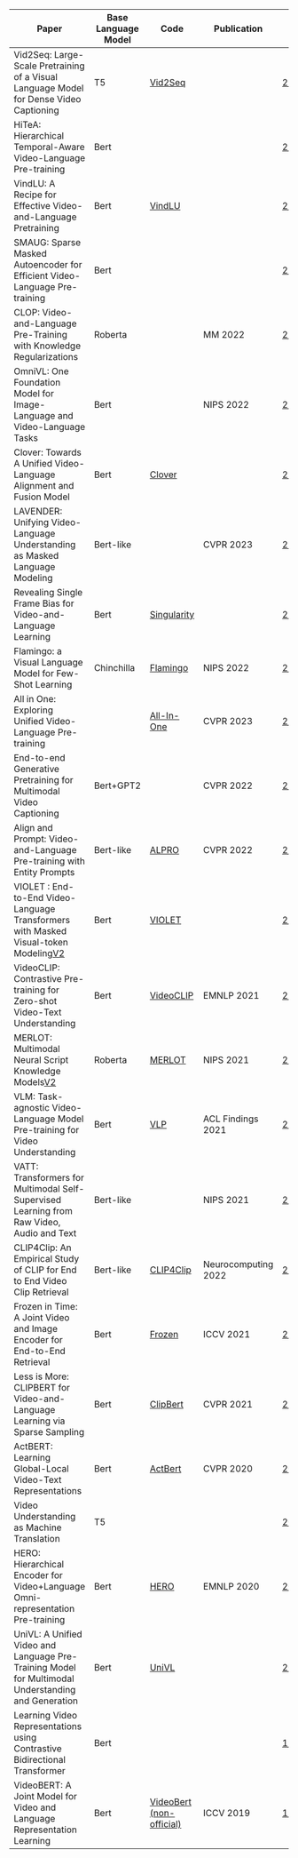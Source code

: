 | Paper                                                                                                                                                                    | Base Language Model | Code                                                                                                                                                     | Publication         | Preprint                                    | Affiliation |
| ------------------------------------------------------------------------------------------------------------------------------------------------------------------------ | ------------------- | -------------------------------------------------------------------------------------------------------------------------------------------------------- | ------------------- | ------------------------------------------- | ----------- |
| Vid2Seq: Large-Scale Pretraining of a Visual Language Model for Dense Video Captioning                                                                                   | T5                  | [Vid2Seq](https://github.com/google-research/scenic/tree/main/scenic/projects/vid2seq)                                                                      |                     | [2302.14115](https://arxiv.org/abs/2302.14115) | Google      |
| HiTeA: Hierarchical Temporal-Aware Video-Language Pre-training                                                                                                           | Bert                |                                                                                                                                                          |                     | [2212.14546](https://arxiv.org/abs/2212.14546) | Alibaba     |
| VindLU: A Recipe for Effective Video-and-Language Pretraining                                                                                                            | Bert                | [VindLU](https://github.com/klauscc/VindLU%5D(https://docs.qq.com/sheet/DTUFnanVtYWVCdlVQ))                                                                 |                     | [2212.05051](https://arxiv.org/abs/2212.05051) | UNC         |
| SMAUG: Sparse Masked Autoencoder for Efficient Video-Language Pre-training                                                                                               | Bert                |                                                                                                                                                          |                     | [2211.11446](https://arxiv.org/abs/2211.11446) | UW          |
| CLOP: Video-and-Language Pre-Training with Knowledge Regularizations                                                                                                     | Roberta             |                                                                                                                                                          | MM 2022             | [2211.03314](https://arxiv.org/abs/2211.03314) | Baidu       |
| OmniVL: One Foundation Model for Image-Language and Video-Language Tasks                                                                                                 | Bert                |                                                                                                                                                          | NIPS 2022           | [2209.07526](https://arxiv.org/abs/2209.07526) | Microsoft   |
| Clover: Towards A Unified Video-Language Alignment and Fusion Model                                                                                                      | Bert                | [Clover](https://github.com/LeeYN-43/Clover%5D(https://docs.qq.com/sheet/DTUFnanVtYWVCdlVQ))                                                                |                     | [2207.07885](https://arxiv.org/abs/2207.07885) | Bytedance   |
| LAVENDER: Unifying Video-Language Understanding as Masked Language Modeling                                                                                              | Bert-like           |                                                                                                                                                          | CVPR 2023           | [2206.07160](https://arxiv.org/abs/2206.07160) | Microsoft   |
| Revealing Single Frame Bias for Video-and-Language Learning                                                                                                              | Bert                | [Singularity](https://github.com/jayleicn/singularity%5D(https://docs.qq.com/sheet/DTUFnanVtYWVCdlVQ))                                                      |                     | [2206.03428](https://arxiv.org/abs/2206.03428) | UNC         |
| Flamingo: a Visual Language Model for Few-Shot Learning                                                                                                                  | Chinchilla          | [Flamingo](https://github.com/lucidrains/flamingo-pytorch%5D(https://docs.qq.com/sheet/DTUFnanVtYWVCdlVQ))                                                  | NIPS 2022           | [2204.14198](https://arxiv.org/abs/2204.14198) | DeepMind    |
| All in One: Exploring Unified Video-Language Pre-training                                                                                                                |                     | [All-In-One](https://github.com/showlab/all-in-one%5D(https://docs.qq.com/sheet/DTUFnanVtYWVCdlVQ))                                                         | CVPR 2023           | [2203.07303](https://arxiv.org/abs/2203.07303) | NUS         |
| End-to-end Generative Pretraining for Multimodal Video Captioning                                                                                                        | Bert+GPT2           |                                                                                                                                                          | CVPR 2022           | [2201.08264](https://arxiv.org/abs/2201.08264) | Google      |
| Align and Prompt: Video-and-Language Pre-training with Entity Prompts                                                                                                    | Bert-like           | [ALPRO](https://github.com/salesforce/ALPRO%5D(https://docs.qq.com/sheet/DTUFnanVtYWVCdlVQ))                                                                | CVPR 2022           | [2112.09583](https://arxiv.org/abs/2112.09583) | Salesforce  |
| VIOLET : End-to-End Video-Language Transformers with Masked Visual-token Modeling[V2](https://arxiv.org/pdf/2209.01540.pdf%5D(https://docs.qq.com/sheet/DTUFnanVtYWVCdlVQ)) | Bert                | [VIOLET](https://github.com/tsujuifu/pytorch_violet%5D(https://docs.qq.com/sheet/DTUFnanVtYWVCdlVQ))                                                        |                     | [2111.12681](https://arxiv.org/abs/2111.12681) | Microsoft   |
| VideoCLIP: Contrastive Pre-training for Zero-shot Video-Text Understanding                                                                                               | Bert                | [VideoCLIP](https://github.com/facebookresearch/fairseq/tree/main/examples/MMPT%5D(https://docs.qq.com/sheet/DTUFnanVtYWVCdlVQ))                            | EMNLP 2021          | [2109.14084](https://arxiv.org/abs/2109.14084) | Facebook    |
| MERLOT: Multimodal Neural Script Knowledge Models[V2](https://arxiv.org/abs/2201.02639%5D(https://docs.qq.com/sheet/DTUFnanVtYWVCdlVQ))                                     | Roberta             | [MERLOT](https://github.com/rowanz/merlot%5D(https://docs.qq.com/sheet/DTUFnanVtYWVCdlVQ))                                                                  | NIPS 2021           | [2106.02636](https://arxiv.org/abs/2106.02636) | AI2         |
| VLM: Task-agnostic Video-Language Model Pre-training for Video Understanding                                                                                             | Bert                | [VLP](https://github.com/facebookresearch/fairseq/blob/main/examples/MMPT/README.md%5D(https://docs.qq.com/sheet/DTUFnanVtYWVCdlVQ))                        | ACL Findings 2021   | [2105.09996](https://arxiv.org/abs/2105.09996) | Facebook    |
| VATT: Transformers for Multimodal Self-Supervised Learning from Raw Video, Audio and Text                                                                                | Bert-like           |                                                                                                                                                          | NIPS 2021           | [2104.11178](https://arxiv.org/abs/2104.11178) | Google      |
| CLIP4Clip: An Empirical Study of CLIP for End to End Video Clip Retrieval                                                                                                | Bert-like           | [CLIP4Clip](https://github.com/ArrowLuo/CLIP4Clip)                                                                                                          | Neurocomputing 2022 | [2104.08860](https://arxiv.org/abs/2104.08860) | Microsoft   |
| Frozen in Time: A Joint Video and Image Encoder for End-to-End Retrieval                                                                                                 | Bert                | [Frozen](https://github.com/m-bain/frozen-in-time)                                                                                                          | ICCV 2021           | [2104.00650](https://arxiv.org/abs/2104.00650) | Oxford      |
| Less is More: CLIPBERT for Video-and-Language Learning via Sparse Sampling                                                                                               | Bert                | [ClipBert](https://github.com/jayleicn/ClipBERT%5D(https://docs.qq.com/sheet/DTUFnanVtYWVCdlVQ))                                                            | CVPR 2021           | [2102.06183](https://arxiv.org/abs/2102.06183) | Microsoft   |
| ActBERT: Learning Global-Local Video-Text Representations                                                                                                                | Bert                | [ActBert](https://github.com/PaddlePaddle/PaddleVideo/blob/develop/docs/en/model_zoo/multimodal/actbert.md%5D(https://docs.qq.com/sheet/DTUFnanVtYWVCdlVQ)) | CVPR 2020           | [2011.07231](https://arxiv.org/abs/2011.07231) | Baidu       |
| Video Understanding as Machine Translation                                                                                                                               | T5                  |                                                                                                                                                          |                     | [2006.07203](https://arxiv.org/abs/2006.07203) | Facebook    |
| HERO: Hierarchical Encoder for Video+Language Omni-representation Pre-training                                                                                           | Bert                | [HERO](https://github.com/linjieli222/HERO%5D(https://docs.qq.com/sheet/DTUFnanVtYWVCdlVQ))                                                                 | EMNLP 2020          | [2005.00200](https://arxiv.org/abs/2005.00200) | Microsoft   |
| UniVL: A Unified Video and Language Pre-Training Model for Multimodal Understanding and Generation                                                                       | Bert                | [UniVL](https://github.com/microsoft/UniVL%5D(https://docs.qq.com/sheet/DTUFnanVtYWVCdlVQ))                                                                 |                     | [2002.06353](https://arxiv.org/abs/2002.06353) | Microsoft   |
| Learning Video Representations using Contrastive Bidirectional Transformer                                                                                               | Bert                |                                                                                                                                                          |                     | [1906.05743](https://arxiv.org/abs/1906.05743) | Google      |
| VideoBERT: A Joint Model for Video and Language Representation Learning                                                                                                  | Bert                | [VideoBert (non-official)](https://github.com/ammesatyajit/VideoBERT%5D(https://docs.qq.com/sheet/DTUFnanVtYWVCdlVQ))                                       | ICCV 2019           | [1904.01766](https://arxiv.org/abs/1904.01766) | Google      |
